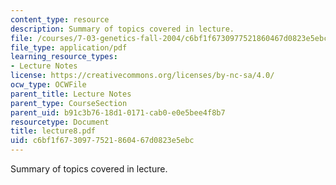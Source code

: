 ```yaml
---
content_type: resource
description: Summary of topics covered in lecture.
file: /courses/7-03-genetics-fall-2004/c6bf1f6730977521860467d0823e5ebc_lecture8.pdf
file_type: application/pdf
learning_resource_types:
- Lecture Notes
license: https://creativecommons.org/licenses/by-nc-sa/4.0/
ocw_type: OCWFile
parent_title: Lecture Notes
parent_type: CourseSection
parent_uid: b91c3b76-18d1-0171-cab0-e0e5bee4f8b7
resourcetype: Document
title: lecture8.pdf
uid: c6bf1f67-3097-7521-8604-67d0823e5ebc
---
```

Summary of topics covered in lecture.